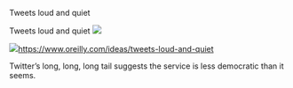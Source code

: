Tweets loud and quiet

Tweets loud and quiet
![](../_resources/817b4dc2c8acb388e93bee351145feb4.png)

![](../_resources/7ec65d5509da26e76ef227be20540055.png)https://www.oreilly.com/ideas/tweets-loud-and-quiet

Twitter’s long, long, long tail suggests the service is less democratic than it seems.